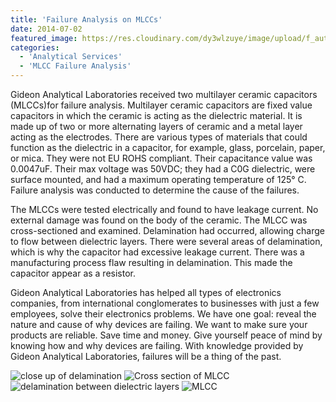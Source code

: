 ```yaml
---
title: 'Failure Analysis on MLCCs'
date: 2014-07-02
featured_image: https://res.cloudinary.com/dy3wlzuye/image/upload/f_auto,c_scale,w_250/v1/GideonLabs/close-up-of-delamination.jpg
categories:
  - 'Analytical Services'
  - 'MLCC Failure Analysis'
---
```


Gideon Analytical Laboratories received two multilayer ceramic capacitors (MLCCs)for failure analysis. Multilayer ceramic capacitors are fixed value capacitors in which the ceramic is acting as the dielectric material. It is made up of two or more alternating layers of ceramic and a metal layer acting as the electrodes. There are various types of materials that could function as the dielectric in a capacitor, for example, glass, porcelain, paper, or mica. They were not EU ROHS compliant. Their capacitance value was 0.0047uF. Their max voltage was 50VDC; they had a C0G dielectric, were surface mounted, and had a maximum operating temperature of 125° C. Failure analysis was conducted to determine the cause of the failures.

The MLCCs were tested electrically and found to have leakage current. No external damage was found on the body of the ceramic. The MLCC was cross-sectioned and examined. Delamination had occurred, allowing charge to flow between dielectric layers. There were several areas of delamination, which is why the capacitor had excessive leakage current. There was a manufacturing process flaw resulting in delamination. This made the capacitor appear as a resistor.

Gideon Analytical Laboratories has helped all types of electronics companies, from international conglomerates to businesses with just a few employees, solve their electronics problems. We have one goal: reveal the nature and cause of why devices are failing. We want to make sure your products are reliable. Save time and money. Give yourself peace of mind by knowing how and why devices are failing. With knowledge provided by Gideon Analytical Laboratories, failures will be a thing of the past.

![close up of delamination](https://res.cloudinary.com/dy3wlzuye/image/upload/f_auto,c_scale,w_300/GideonLabs/close-up-of-delamination.jpg 'close up of delamination')
![Cross section of MLCC](https://res.cloudinary.com/dy3wlzuye/image/upload/f_auto,c_scale,w_300/GideonLabs/Cross-section-of-MLCC.jpg 'Cross section of MLCC')
![delamination between dielectric layers](https://res.cloudinary.com/dy3wlzuye/image/upload/f_auto,c_scale,w_300/GideonLabs/delamination-between-dielectric-layers.jpg 'delamination between dielectric layers')
![MLCC](https://res.cloudinary.com/dy3wlzuye/image/upload/f_auto,c_scale,w_300/GideonLabs/MLCC.jpg 'MLCC')
